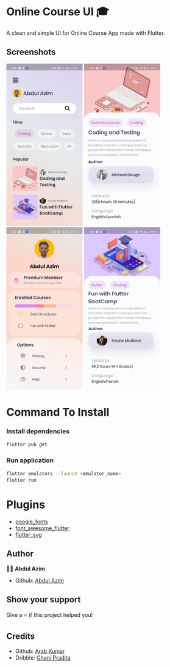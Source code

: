 # Online Course UI 🎓

<!-- ![Version](https://img.shields.io/badge/version-1.0.0+1-blue.svg?cacheSeconds=2592000) -->

A clean and simple UI for Online Course App made with Flutter.

## Screenshots

<p float="left">
<img src="assets/SS-1.jpg" width="200" height="425" />
<img src="assets/SS-2.jpg" width="200" height="425" />
<img src="assets/SS-3.jpg" width="200" height="425" />
<img src="assets/SS-4.jpg" width="200" height="425" />
</p>

# Command To Install

### Install dependencies

```sh
flutter pub get
```

### Run application

```sh
flutter emulators --launch <emulator_name>
flutter run
```

# Plugins

- [google_fonts](https://pub.dev/packages/google_fonts)
- [font_awesome_flutter](https://pub.dev/packages/font_awesome_flutter)
- [flutter_svg](https://pub.dev/packages/flutter_svg)

## Author

👨‍💻 **Abdul Azim**

* Github: [Abdul Azim](https://github.com/azim2429)

## Show your support

Give a ⭐️ if this project helped you!

## Credits

* Github: [Arab Kumar](https://github.com/KumarArab)
* Dribble: [Ghani Pradita](https://dribbble.com/ghanipradita)

